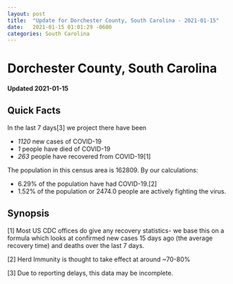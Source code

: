 ```yaml
---
layout: post
title:  "Update for Dorchester County, South Carolina - 2021-01-15"
date:   2021-01-15 01:01:29 -0600
categories: South Carolina
---
```


# Dorchester County, South Carolina
#### Updated 2021-01-15

## Quick Facts

In the last 7 days[3] we project there have been
- *1120* new cases of COVID-19
- *1* people have died of COVID-19
- *263* people have recovered from COVID-19[1]

The population in this census area is 162809. By our calculations:
- 6.29% of the population have had COVID-19.[2]
- 1.52% of the population or 2474.0 people are actively fighting the virus.

## Synopsis




[1] Most US CDC offices do give any recovery statistics- we base this on a formula which looks at confirmed new cases
15 days ago (the average recovery time) and deaths over the last 7 days.

[2] Herd Immunity is thought to take effect at around ~70-80%

[3] Due to reporting delays, this data may be incomplete.
 
    